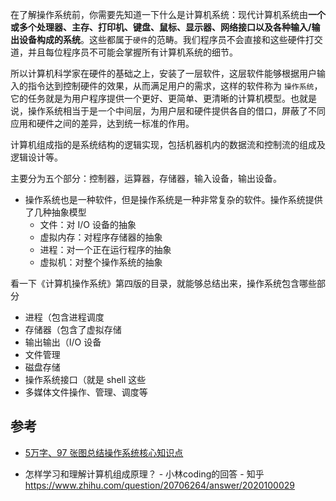 在了解操作系统前，你需要先知道一下什么是计算机系统：现代计算机系统由**一个或多个处理器、主存、打印机、键盘、鼠标、显示器、网络接口以及各种输入/输出设备构成的系统**。这些都属于`硬件`的范畴。我们程序员不会直接和这些硬件打交道，并且每位程序员不可能会掌握所有计算机系统的细节。

所以计算机科学家在硬件的基础之上，安装了一层软件，这层软件能够根据用户输入的指令达到控制硬件的效果，从而满足用户的需求，这样的软件称为 `操作系统`，它的任务就是为用户程序提供一个更好、更简单、更清晰的计算机模型。也就是说，操作系统相当于是一个中间层，为用户层和硬件提供各自的借口，屏蔽了不同应用和硬件之间的差异，达到统一标准的作用。



计算机组成指的是系统结构的逻辑实现，包括机器机内的数据流和控制流的组成及逻辑设计等。 

主要分为五个部分：控制器，运算器，存储器，输入设备，输出设备。





- 操作系统也是一种软件，但是操作系统是一种非常复杂的软件。操作系统提供了几种抽象模型
  - 文件：对 I/O 设备的抽象
  - 虚拟内存：对程序存储器的抽象
  - 进程：对一个正在运行程序的抽象
  - 虚拟机：对整个操作系统的抽象



看一下《计算机操作系统》第四版的目录，就能够总结出来，操作系统包含哪些部分

- 进程（包含进程调度
- 存储器（包含了虚拟存储
- 输出输出（I/O 设备
- 文件管理 
- 磁盘存储
- 操作系统接口（就是 shell 这些
- 多媒体文件操作、管理、调度等 

## 参考

- [5万字、97 张图总结操作系统核心知识点](https://www.cnblogs.com/cxuanBlog/p/13297199.html)

- 怎样学习和理解计算机组成原理？ - 小林coding的回答 - 知乎 https://www.zhihu.com/question/20706264/answer/2020100029

